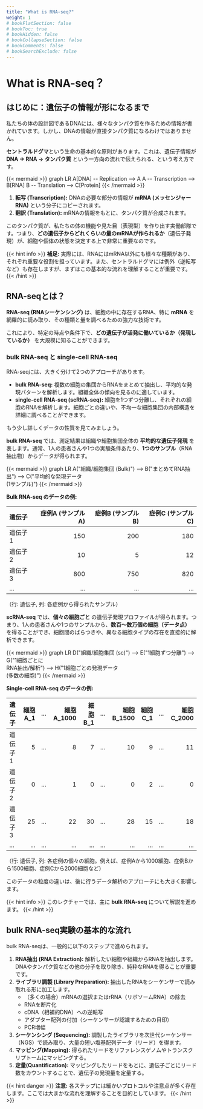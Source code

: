 ```yaml
---
title: "What is RNA-seq?"
weight: 1
# bookFlatSection: false
# bookToc: true
# bookHidden: false
# bookCollapseSection: false
# bookComments: false
# bookSearchExclude: false
---
```

# What is RNA-seq？

## はじめに：遺伝子の情報が形になるまで

私たちの体の設計図であるDNAには、様々なタンパク質を作るための情報が書かれています。しかし、DNAの情報が直接タンパク質になるわけではありません。

**セントラルドグマ**という生命の基本的な原則があります。これは、遺伝子情報が **DNA → RNA → タンパク質** という一方向の流れで伝えられる、という考え方です。

{{< mermaid >}}
graph LR
    A[DNA] -- Replication --> A
    A -- Transcription --> B[RNA]
    B -- Translation --> C[Protein]
{{< /mermaid >}}

1.  **転写 (Transcription):** DNAの必要な部分の情報が **mRNA (メッセンジャーRNA)** という分子にコピーされます。
2.  **翻訳 (Translation):** mRNAの情報をもとに、タンパク質が合成されます。

このタンパク質が、私たちの体の機能や見た目（表現型）を作り出す実働部隊です。つまり、**どの遺伝子からどれくらいの量のmRNAが作られるか**（遺伝子発現）が、細胞や個体の状態を決定する上で非常に重要なのです。

{{< hint info >}}
**補足:**
実際には、RNAにはmRNA以外にも様々な種類があり、それぞれ重要な役割を担っています。また、セントラルドグマには例外（逆転写など）も存在しますが、まずはこの基本的な流れを理解することが重要です。
{{< /hint >}}

## RNA-seqとは？

**RNA-seq (RNAシーケンシング)** は、細胞の中に存在するRNA、特に **mRNA** を網羅的に読み取り、その種類と量を調べるための強力な技術です。

これにより、特定の時点や条件下で、**どの遺伝子が活発に働いているか（発現しているか）** を大規模に知ることができます。

### bulk RNA-seq と single-cell RNA-seq

RNA-seqには、大きく分けて2つのアプローチがあります。

*   **bulk RNA-seq:** 複数の細胞の集団からRNAをまとめて抽出し、平均的な発現パターンを解析します。組織全体の傾向を見るのに適しています。
*   **single-cell RNA-seq (scRNA-seq):** 細胞を1つずつ分離し、それぞれの細胞のRNAを解析します。細胞ごとの違いや、不均一な細胞集団の内部構造を詳細に調べることができます。

もう少し詳しくデータの性質を見てみましょう。

**bulk RNA-seq** では、測定結果は組織や細胞集団全体の **平均的な遺伝子発現** を表します。通常、1人の患者さんや1つの実験条件あたり、**1つのサンプル**（RNA抽出物）からデータが得られます。

{{< mermaid >}}
graph LR
    A("組織/細胞集団 (Bulk)") --> B("まとめてRNA抽出") --> C("平均的な発現データ<br>(1サンプル)")
{{< /mermaid >}}

**Bulk RNA-seq のデータの例:**

| 遺伝子   | 症例A (サンプルA) | 症例B (サンプルB) | 症例C (サンプルC) |
| :------- | -----------: | -----------: | -----------: |
| 遺伝子1  |          150 |          200 |          180 |
| 遺伝子2  |           10 |            5 |           12 |
| 遺伝子3  |          800 |          750 |          820 |
| ...      |          ... |          ... |          ... |

（行: 遺伝子, 列: 各症例から得られたサンプル）

**scRNA-seq** では、**個々の細胞ごと** の遺伝子発現プロファイルが得られます。つまり、1人の患者さんや1つのサンプルから、**数百〜数万個の細胞（データ点）** を得ることができ、細胞間のばらつきや、異なる細胞タイプの存在を直接的に解析できます。

{{< mermaid >}}
graph LR
    D("組織/細胞集団 (sc)") --> E("1細胞ずつ分離") --> G("1細胞ごとに<br>RNA抽出/解析") --> H("1細胞ごとの発現データ<br>(多数の細胞)")
{{< /mermaid >}}

**Single-cell RNA-seq のデータの例:**

| 遺伝子   | 細胞A_1 | ... | 細胞A_1000 | 細胞B_1 | ... | 細胞B_1500 | 細胞C_1 | ... | 細胞C_2000 |
| :------- | ------: | :-: | ---------: | ------: | :-: | ---------: | ------: | :-: | ---------: |
| 遺伝子1  |       5 | ... |          8 |       7 | ... |         10 |       9 | ... |         11 |
| 遺伝子2  |       0 | ... |          1 |       0 | ... |          0 |       2 | ... |          0 |
| 遺伝子3  |      25 | ... |         22 |      30 | ... |         28 |      15 | ... |         18 |
| ...      |     ... | ... |        ... |     ... | ... |        ... |     ... | ... |        ... |

（行: 遺伝子, 列: 各症例の個々の細胞。例えば、症例Aから1000細胞、症例Bから1500細胞、症例Cから2000細胞など）

このデータの粒度の違いは、後に行うデータ解析のアプローチにも大きく影響します。


{{< hint info >}}
このレクチャーでは、主に **bulk RNA-seq** について解説を進めます。
{{< /hint >}}



## bulk RNA-seq実験の基本的な流れ

bulk RNA-seqは、一般的に以下のステップで進められます。

1.  **RNA抽出 (RNA Extraction):** 解析したい細胞や組織からRNAを抽出します。DNAやタンパク質などの他の分子を取り除き、純粋なRNAを得ることが重要です。
2.  **ライブラリ調製 (Library Preparation):** 抽出したRNAをシーケンサーで読み取れる形に加工します。
    *   （多くの場合）mRNAの選択またはrRNA（リボソームRNA）の除去
    *   RNAを断片化
    *   cDNA（相補的DNA）への逆転写
    *   アダプター配列の付加（シーケンサーが認識するための目印）
    *   PCR増幅
3.  **シーケンシング (Sequencing):** 調製したライブラリを次世代シーケンサー（NGS）で読み取り、大量の短い塩基配列データ（リード）を得ます。
4.  **マッピング(Mapping):** 得られたリードをリファレンスゲノムやトランスクリプトームにマッピングする。
5.  **定量(Quantification):** マッピングしたリードをもとに、遺伝子ごとにリード数をカウントすることで、遺伝子の発現量を定量する。

{{< hint danger >}}
**注意:** 各ステップには細かいプロトコルや注意点が多く存在します。ここでは大まかな流れを理解することを目的としています。
{{< /hint >}}



